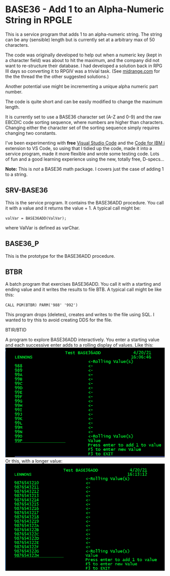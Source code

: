 # BASE36 - Add 1 to an Alpha-Numeric String in RPGLE

This is a service program that adds 1 to an alpha-numeric string. The string can be any (sensible) length but is currently set at a arbitrary max of 50 characters.

The code was originally developed to help out when a numeric key (kept in a character field) was about to hit the maximum, and the company did not want to re-structure their database. I had developed a solution back in RPG III days so converting it to RPGIV was a trivial task. (See [midrange.com](https://archive.midrange.com/midrange-l/201506/msg00533.html) for the the thread the the other suggested solutions.)

Another potential use might be incrementing a unique alpha numeric part number.

The code is quite short and can be easily modified to change the maximum length.

It is currently set to use a BASE36 character set (A-Z and 0-9) and the raw EBCDIC code sorting sequence, where numbers are higher than characters. Changing either the character set of the sorting sequence simply requires changing two constants.

I've been experimenting with **free** [Visual Studio Code](https://code.visualstudio.com/) and the [Code for IBM i](https://halcyon-tech.github.io/code-for-ibmi/#/) extension to VS Code, so using that I tidied up the code, made it into a service program, made it more flexible and wrote some testing code. Lots of fun and a good learning experience using the new, totally free, D-specs...

**Note:** This is *not* a BASE36 math  package. I  covers just the case of adding 1 to a string.

## SRV-BASE36

This is the service program.  It contains the BASE36ADD procedure. You call it with a value and it returns the value + 1.
A typical call might be:

`valVar = BASE36ADD(ValVar);`

where ValVar is defined as varChar.

## BASE36_P

This is the prototype for the BASE36ADD procedure.

## BTBR

A batch program that exercises BASE36ADD. You call it with a starting and ending value and it writes the results to file BTB. A typical call might be like this:

`CALL PGM(BTBR) PARM('988' '992')`

This program drops (deletes), creates and writes to the file using SQL. I wanted to try this to avoid creating DDS for the file.

BTIR/BTID

A  program to explore BASE36ADD interactively. You enter a starting value and each successive enter adds to a rolling display of values.  Like this:
![BTIR_1](Images/BTIR_1.png)
Or this, with a longer value:
![BTIR_2](Images/BTIR_2.png)

